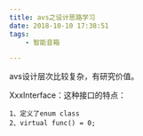 ```yaml
---
title: avs之设计思路学习
date: 2018-10-10 17:38:51
tags:
	- 智能音箱

---
```




avs设计层次比较复杂，有研究价值。

XxxInterface：这种接口的特点：

```
1、定义了enum class
2、virtual func() = 0;
```



